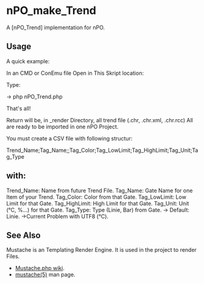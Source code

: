 nPO_make_Trend
==============

A [nPO_Trend] implementation for nPO.


Usage
-----

A quick example:

In an CMD or ConEmu file Open in This Skript location:

Type:

-> php nPO_Trend.php

That's all!

Return will be, in _render Directory, all trend file (.chr, .chr.xml, .chr.rcc)
All are ready to be imported in one nPO Project.

You must create a CSV file with following structur:

Trend_Name;Tag_Name;;Tag_Color;Tag_LowLimit;Tag_HighLimit;Tag_Unit;Tag_Type

with:
-----

Trend_Name: Name from future Trend File.
Tag_Name: Gate Name for one Item of your Trend.
Tag_Color: Color from that Gate.
Tag_LowLimit: Low Limit for that Gate.
Tag_HighLimit: High Limit for that Gate.
Tag_Unit: Unit (°C, %...) for that Gate.
Tag_Type: Type (Linie, Bar) from Gate. -> Default: Linie.
		  ->Current Problem with UTF8 (°C).

See Also
--------
Mustache is an Templating Render Engine. It is used in the project to render Files.
 
 * [Mustache.php wiki](https://github.com/bobthecow/mustache.php/wiki/Home).
 * [mustache(5)](http://mustache.github.com/mustache.5.html) man page.
